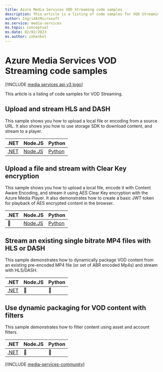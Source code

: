 ```yaml
---
title: Azure Media Services VOD Streaming code samples
description: This article is a listing of code samples for VOD Streaming.
author: IngridAtMicrosoft
ms.service: media-services
ms.topic: conceptual
ms.date: 02/02/2023
ms.author: inhenkel
---
```


# Azure Media Services VOD Streaming code samples

[!INCLUDE [media services api v3 logo](../includes/v3-hr.md)]

This article is a listing of code samples for VOD Streaming.

## Upload and stream HLS and DASH

This sample shows you how to upload a local file or encoding from a source URL. It also shows you how to use storage SDK to download content, and stream to a player.

| .NET | Node.JS | Python |
| ---- | ------- | ------ |
| [.NET](https://github.com/Azure-Samples/media-services-v3-dotnet/tree/main/Streaming/StreamHLSAndDASH) | [Node.JS](https://github.com/Azure-Samples/media-services-v3-node-tutorials/blob/main/Streaming/StreamFilesSample/index.ts) |  [Python](https://github.com/Azure-Samples/media-services-v3-python/blob/main/Streaming/StreamFilesSample/stream-files-helper.py) |

## Upload a file and stream with Clear Key encryption

This sample shows you how to upload a local file, encode it with Content Aware Encoding, and stream it using AES Clear Key encryption with the Azure Media Player. It also demonstrates how to create a basic JWT token for playback of AES encrypted content in the browser.

| .NET | Node.JS | Python |
| ---- | ------- | ------ |
| :small_blue_diamond: | [Node.JS](https://github.com/Azure-Samples/media-services-v3-node-tutorials/blob/main/Streaming/StreamFileWithAESClearKey/index.ts) |  [Python](https://github.com/Azure-Samples/media-services-v3-python/blob/main/Streaming/StreamFilesWithDRM/stream-files-with-drm-helper.py) |

## Stream an existing single bitrate MP4 files with HLS or DASH

This sample demonstrates how to dynamically package VOD content from an existing pre-encoded MP4 file (or set of ABR encoded Mp4s) and stream with HLS/DASH.

| .NET | Node.JS | Python |
| ---- | ------- | ------ |
| [.NET](https://github.com/Azure-Samples/media-services-v3-dotnet/tree/main/Streaming/StreamExistingMp4) | :small_blue_diamond: | :small_blue_diamond: |

## Use dynamic packaging for VOD content with filters

This sample demonstrates how to filter content using asset and account filters.

| .NET | Node.JS | Python |
| ---- | ------- | ------ |
| [.NET](https://github.com/Azure-Samples/media-services-v3-dotnet/tree/main/Streaming/AssetFilters) | :small_blue_diamond: | :small_blue_diamond: |

[!INCLUDE [media-services-community](../includes/media-services-community.md)]
